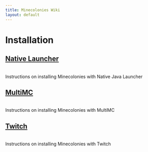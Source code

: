 ```yaml
---
title: Minecolonies Wiki
layout: default
---
```

# Installation

## [Native Launcher](../source/installation/java) 
<br>
Instructions on installing Minecolonies with Native Java Launcher
<br>

## [MultiMC](../source/installation/multimc) 
<br>
Instructions on installing Minecolonies with MultiMC
<br>

## [Twitch](../source/installation/twitch) 
<br>
Instructions on installing Minecolonies with Twitch

